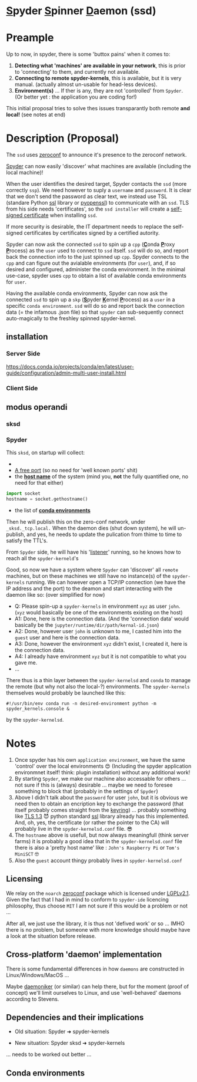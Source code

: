 # <ins>**S**</ins>pyder <ins>**S**</ins>pinner <ins>**D**</ins>aemon (ssd)

# Preample

Up to now, in spyder, there is some 'buttox pains' when it comes to:
  1. **Detecting what 'machines' are available in your network**, this is prior to 'connecting' to them, and currently not available.
  2. **Connecting to remote spyder-kernels**, this is available, but it is very manual. (actually almost un-usable for head-less devices).
  3. **Environment(s)** ... If ther is any, they are not 'controlled' from `Spyder`. (Or better yet : the application you are coding for!)

This initial proposal tries to solve thes issues transparantly both remote **and local!** (see notes at end)

# Description (Proposal)

The `ssd` uses [zeroconf](https://github.com/jstasiak/python-zeroconf) to announce it's presence to the zeroconf network.

[Spyder](https://github.com/spyder-ide/spyder) can now easily 'discover' what machines are available (including the local machine)!

When the user identifies the desired target, Spyder contacts the `ssd` (more correctly `ssp`). We need however to suply a `username` and `password`.
It is clear that we don't send the password as clear text, we instead use TSL (standare Python [ssl](https://docs.python.org/3.8/library/ssl.html) library or [pyopenssl](https://www.pyopenssl.org/en/stable/)) to communicate with an `ssd`. TLS from his side needs 'certificates', so the `ssd installer` will create a [self-signed certificate](https://stackoverflow.com/questions/10175812/how-to-create-a-self-signed-certificate-with-openssl) when installing `ssd`.

If more security is desirable, the IT department needs to replace the self-signed certificates by certificates signed by a certified autority.

Spyder can now ask the connected `ssd` to spin up a `cpp` (<ins>**C**</ins>onda <ins>**P**</ins>roxy <ins>**P**</ins>rocess) as the `user` used to connect to `ssd` itself.
`ssd` will do so, and report back the connection info to the just spinned up `cpp`. Spyder connects to the `cpp` and can figure out the avialable environments (for `user`), and, if so desired and configured, administer the conda environment. In the minimal use-case, spyder uses `cpp` to obtain a list of available conda environments for `user`.

Having the available conda environments, Spyder can now ask the connected `ssd` to spin up a `skp` (<ins>**S**</ins>pyder <ins>**K**</ins>ernel <ins>**P**</ins>rocess) as a `user` in a specific `conda environment`. `ssd` will do so and report back the connection data (= the infamous .json file) so that `spyder` can sub-sequently connect auto-magically to the freshley spinned spyder-kernel.

## installation

### Server Side
https://docs.conda.io/projects/conda/en/latest/user-guide/configuration/admin-multi-user-install.html

### Client Side

## modus operandi

### sksd

### Spyder

This `sksd`, on startup will collect:

  *
  * [A free port](https://github.com/nerohmot/spyder-kernels/blob/nerohmot/proposal/publish.py#L25) (so no need for 'well known ports' shit)
  * the <ins>**host name**</ins> of the system (mind you, **not** the fully quantified one, no need for that either)
  ```python
  import socket
  hostname = socket.gethostname()
  ```
  * the list of <ins>**conda environments**</ins>

Then he will publish this on the zero-conf network, under `_sksd._tcp.local.` When the daemon dies (shut down system), he will un-publish,
and yes, he needs to update the pulication from thime to time to satisfy the TTL's.

From `Spyder` side, he will have his '[listener](discover.py)' running, so he knows how to reach all the `spyder-kerneld`'s

Good, so now we have a system where `Spyder` can 'discover' all `remote` machines, but on these machines we still have no instance(s) of
the `spyder-kernels` running. We can however open a TCP/IP connection (we have the IP address and the port) to the deamon and start
interacting with the daemon like so: (over simplified for now)

  - Q: Please spin-up a `spyder-kernels` in environment `xyz` as user `john`. (`xyz` would basically be one of the environments existing on the host)
  - A1: Done, here is the connection data. (And the 'connection data' would basically be the `jupyter/runtime/dir/path/kernal-id.json`)
  - A2: Done, however user `john` is unknown to me, I casted him into the `guest` user and here is the connection data.
  - A3: Done, however the environment `xyz` didn't exist, I created it, here is the connection data.
  - A4: I already have environment `xyz` but it is not compatible to what you gave me.
  - ...

There thus is a thin layer between the `spyder-kernelsd` and `conda` to manage the remote (but why not also the local-?) environments. The `spyder-kernels` themselves would probably be launched like this:
```shell
#!/usr/bin/env conda run -n desired-environment python -m spyder_kernels.console &
```
by the `spyder-kernelsd`.

# Notes
  1. Once spyder has his own `application environment`, we have the same 'control' over the local environments 😍 (Including the spyder application environmnet itself! think: plugin installation) without any additional work!
  2. By starting `Spyder`, we make our machine also accessable for others ... not sure if this is (always) desirable ... maybe we need to foresee something to block that (probably in the settings of `Spyder`)
  3. Above I didn't talk about the `password` for user `john`, but it is obvious we need then to obtain an encription key to exchange the password (that itself probably comes straight from the [keyring](https://github.com/jaraco/keyring)) ... probably something like [TLS 1.3](https://tools.ietf.org/pdf/rfc8446.pdf#page=96) 😈 python standard [ssl](https://docs.python.org/3/library/ssl.html) library already has this implemented. And, oh, yes, the certificate (or rather the pointer to the CA) will probably live in the `spyder-kernelsd.conf` file. 😎
  4. The `hostname` above is usefull, but now always meaningfull (think server farms) it is probably a good idea that in the `spyder-kernelsd.conf` file there is also a 'pretty host name' like : `John's Raspberry Pi` or `Tom's MiniSCT` 🤓
  5. Also the `guest` account thingy probably lives in `spyder-kernelsd.conf`

## Licensing

We relay on the `noarch` [zeroconf](https://github.com/jstasiak/python-zeroconf) package which is licensed under [LGPLv2.1](https://github.com/jstasiak/python-zeroconf/blob/master/COPYING). Given the fact that I had in mind to conform to `spyder-ide` licencing philosophy, thus choose `MIT` I am not sure if this would be a problem or not ...

After all, we just use the library, it is thus not 'defived work' or so ... IMHO there is no problem, but someone with more knowledge should maybe have a look at the situation before release.

## Cross-platform 'daemon' implementation

There is some fundamental differences in how `daemons` are constructed in Linux/Windows/MacOS ...

Maybe [daemoniker](https://daemoniker.readthedocs.io/en/latest/) (or similar) can help there, but for the moment (proof of concept) we'll limit ourselves to Linux, and use 'well-behaved' daemons according to Stevens.

## Dependencies and their implications

  * Old situation:
    Spyder ➜ spyder-kernels

  * New situation:
    Spyder
    sksd ➜ spyder-kernels

... needs to be worked out better ...

## Conda environments

